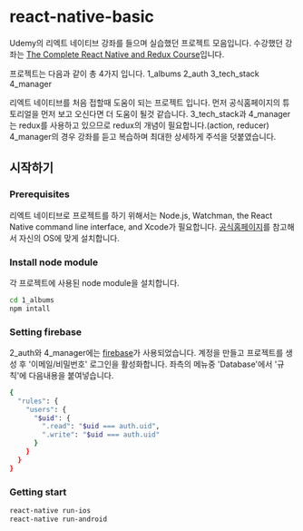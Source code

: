 # react-native-basic
Udemy의 리엑트 네이티브 강좌를 들으며 실습했던 프로젝트 모음입니다. 
수강했던 강좌는 [The Complete React Native and Redux Course](https://www.udemy.com/the-complete-react-native-and-redux-course/learn/v4/overview)입니다.

프로젝트는 다음과 같이 총 4가지 입니다.
1_albums
2_auth
3_tech_stack
4_manager

리엑트 네이티브를 처음 접할때 도움이 되는 프로젝트 입니다.
먼저 공식홈페이지의 튜토리얼을 먼저 보고 오신다면 더 도움이 될것 같습니다.
3_tech_stack과 4_manager는 redux를 사용하고 있으므로 redux의 개념이 필요합니다.(action, reducer)
4_manager의 경우 강좌를 듣고 복습하며 최대한 상세하게 주석을 덧붙였습니다.

## 시작하기

### Prerequisites
리엑트 네이티브로 프로젝트를 하기 위해서는 Node.js, Watchman, the React Native command line interface, and Xcode가 필요합니다.
[공식홈페이지](https://facebook.github.io/react-native/docs/getting-started.html)를 참고해서 자신의 OS에 맞게 설치합니다.

### Install node module
각 프로젝트에 사용된 node module을 설치합니다.
```bash
cd 1_albums
npm intall
```

### Setting firebase
2_auth와 4_manager에는 [firebase](https://console.firebase.google.com/)가 사용되었습니다.
계정을 만들고 프로젝트를 생성 후 '이메일/비밀번호' 로그인을 활성화합니다.
좌측의 메뉴중 'Database'에서 '규칙'에 다음내용을 붙여넣습니다.
```bash
{
  "rules": {
    "users": {
      "$uid": {
        ".read": "$uid === auth.uid",
        ".write": "$uid === auth.uid"
      }
    }
  }
}
```

### Getting start
```bash
react-native run-ios
react-native run-android
```
